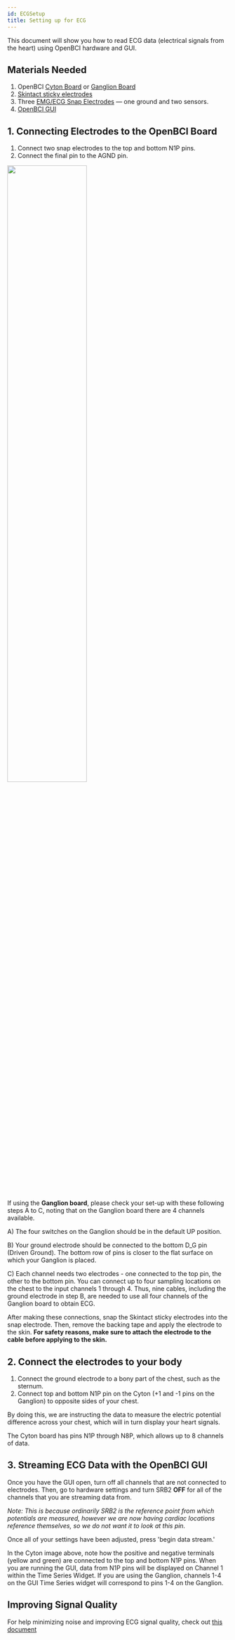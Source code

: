 ```yaml
---
id: ECGSetup
title: Setting up for ECG
---
```


This document will show you how to read ECG data (electrical signals from  the heart) using OpenBCI hardware and GUI.

## Materials Needed
1. OpenBCI [Cyton Board](https://shop.openbci.com/collections/frontpage/products/cyton-biosensing-board-8-channel?variant=38958638542) or [Ganglion Board](https://shop.openbci.com/collections/frontpage/products/ganglion-board)
2. [Skintact sticky electrodes](https://shop.openbci.com/collections/frontpage/products/skintact-f301-pediatric-foam-solid-gel-electrodes-30-pack?variant=29467659395)
3. Three [EMG/ECG Snap Electrodes](https://shop.openbci.com/collections/frontpage/products/emg-ecg-snap-electrode-cables?variant=32372786958) — one ground and two sensors.
4. [OpenBCI GUI](../../06Software/01-OpenBCISoftware/01-OpenBCI_GUI.md)

## 1. Connecting Electrodes to the OpenBCI Board
1. Connect two snap electrodes to the top and bottom N1P pins.
2. Connect the final pin to the AGND pin.

<img src="https://github.com/openbci-archive/Docs/blob/master/assets/images/EMG_Cyton_Setup.jpg?raw=true" width="60%">

If using the **Ganglion board**, please check your set-up with these following steps A to C, noting that on the Ganglion board there are 4 channels available.

A) The four switches on the Ganglion should be in the default UP position.

B) Your ground electrode should be connected to the bottom D_G pin (Driven Ground). The bottom row of pins is closer to the flat surface on which your Ganglion is placed.

C) Each channel needs two electrodes - one connected to the top pin, the other to the bottom pin. You can connect up to four sampling locations on the chest to the input channels 1 through 4. Thus, nine cables, including the ground electrode in step B, are needed to use all four channels of the Ganglion board to obtain ECG.

After making these connections, snap the Skintact sticky electrodes into the snap electrode. Then, remove the backing tape and apply the electrode to the skin. **For safety reasons, make sure to attach the electrode to the cable before applying to the skin.**

## 2. Connect the electrodes to your body

1. Connect the ground electrode to a bony part of the chest, such as the sternum.
2. Connect top and bottom N1P pin on the Cyton (+1 and -1 pins on the Ganglion) to opposite sides of your chest.

By doing this, we are instructing the data to measure the electric potential difference across your chest, which will in turn display your heart signals.

The Cyton board has pins N1P through N8P, which allows up to 8 channels of data.

## 3. Streaming ECG Data with the OpenBCI GUI

Once you have the GUI open, turn off all channels that are not connected to electrodes. Then, go to hardware settings and turn SRB2 **OFF** for all of the channels that you are streaming data from.

*Note: This is because ordinarily SRB2 is the reference point from which potentials are measured, however we are now having cardiac locations reference themselves, so we do not want it to look at this pin.*

Once all of your settings have been adjusted, press 'begin data stream.'

In the Cyton image above, note how the positive and negative terminals (yellow and green) are connected to the top and bottom N1P pins. When you are running the GUI, data from N1P pins will be displayed on Channel 1 within the Time Series Widget. If you are using the Ganglion, channels 1-4 on the GUI Time Series widget will correspond to pins 1-4 on the Ganglion.

## Improving Signal Quality

For help minimizing noise and improving ECG signal quality, check out [this document](10Troubleshooting/01-MinimizingNoise.md)
